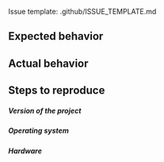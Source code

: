Issue template: .github/ISSUE_TEMPLATE.md
## Expected behavior

## Actual behavior

## Steps to reproduce

##### Version of the project

##### Operating system

##### Hardware